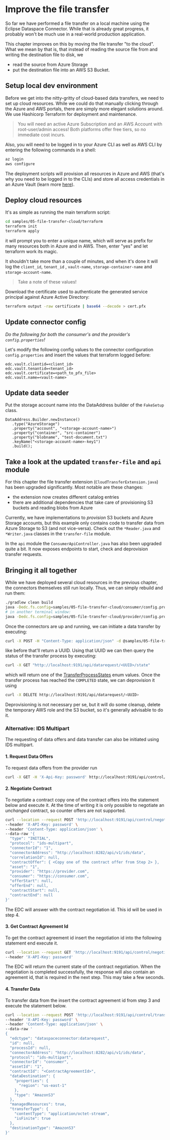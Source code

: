 # Improve the file transfer

So far we have performed a file transfer on a local machine using the Eclipse Dataspace Connector. While that is already
great progress, it probably won't be much use in a real-world production application.

This chapter improves on this by moving the file transfer "to the cloud". What we mean by that is, that instead of
reading the source file from and writing the destination file to disk, we

- read the source from Azure Storage
- put the destination file into an AWS S3 Bucket.

## Setup local dev environment

Before we get into the nitty-gritty of cloud-based data transfers, we need to set up cloud resources. While we could do
that manually clicking through the Azure and AWS portals, there are simply more elegant solutions around. We use
Hashicorp Terraform for deployment and maintenance.

> You will need an active Azure Subscription and an AWS Account with root-user/admin access! Both platforms offer free tiers, so no immediate cost incurs.

Also, you will need to be logged in to your Azure CLI as well as AWS CLI by entering the following commands in a shell:

```bash
az login
aws configure
```

The deployment scripts will provision all resources in Azure and AWS (that's why you need to be logged in to the CLIs)
and store all access credentials in an Azure Vault (learn
more [here](https://azure.microsoft.com/de-de/services/key-vault/#product-overview)).

## Deploy cloud resources

It's as simple as running the main terraform script:

```bash
cd samples/05-file-transfer-cloud/terraform 
terraform init
terraform apply
```

it will prompt you to enter a unique name, which will serve as prefix for many resources both in Azure and in AWS. Then,
enter "yes" and let terraform work its magic.

It shouldn't take more than a couple of minutes, and when it's done it will log the `client_id`, `tenant_id`
, `vault-name`, `storage-container-name` and `storage-account-name`.
> Take a note of these values!

Download the certificate used to authenticate the generated service principal against Azure Active Directory:

```bash
terraform output -raw certificate | base64 --decode > cert.pfx
```

## Update connector config

_Do the following for both the consumer's and the provider's `config.properties`!_

Let's modify the following config values to the connector configuration `config.properties` and insert the values that
terraform logged before:

```properties
edc.vault.clientid=<client_id>
edc.vault.tenantid=<tenant_id>
edc.vault.certificate=<path_to_pfx_file>
edc.vault.name=<vault-name>
```

## Update data seeder

Put the storage account name into the DataAddress builder of the `FakeSetup` class.

```
DataAddress.Builder.newInstance()
   .type("AzureStorage")
   .property("account", "<storage-account-name>")
   .property("container", "src-container")
   .property("blobname", "test-document.txt")
   .keyName("<storage-account-name>-key1")
   .build();
```

## Take a look at the updated `transfer-file` and `api` module

For this chapter the file transfer extension (`CloudTransferExtension.java`) has been upgraded significantly. Most
notable are these changes:

- the extension now creates different catalog entries
- there are additional dependencies that take care of provisioning S3 buckets and reading blobs from Azure

Currently, we have implementations to _provision_ S3 buckets and Azure Storage accounts, but this example only contains
code to transfer data from Azure Storage to S3 (and not vice-versa). Check out the `*Reader.java` and `*Writer.java`
classes in the `transfer-file` module.

In the `api` module the `ConsumerApiController.java` has also been upgraded quite a bit. It now exposes endpoints to
start, check and deprovision transfer requests.

## Bringing it all together

While we have deployed several cloud resources in the previous chapter, the connectors themselves still run locally.
Thus, we can simply rebuild and run them:

```bash
./gradlew clean build
java -Dedc.fs.config=samples/05-file-transfer-cloud/consumer/config.properties -jar samples/05-file-transfer-cloud/consumer/build/libs/consumer.jar
# in another terminal window:
java -Dedc.fs.config=samples/05-file-transfer-cloud/provider/config.properties -jar samples/05-file-transfer-cloud/provider/build/libs/provider.jar
```

Once the connectors are up and running, we can initiate a data transfer by executing:

```bash
curl -X POST -H "Content-Type: application/json" -d @samples/05-file-transfer-cloud/datarequest.json "http://localhost:9191/api/datarequest"
```

like before that'll return a UUID. Using that UUID we can then query the status of the transfer process by executing:

```bash
curl -X GET "http://localhost:9191/api/datarequest/<UUID>/state"
```

which will return one of
the [TransferProcessStates](spi/src/main/java/org/eclipse/dataspaceconnector/spi/types/domain/transfer/TransferProcessStates.java)
enum values. Once the transfer process has reached the `COMPLETED` state, we can deprovision it using

```bash
curl -X DELETE http://localhost:9191/api/datarequest/<UUID>
```

Deprovisioning is not necessary per se, but it will do some cleanup, delete the temporary AWS role and the S3 bucket, so
it's generally advisable to do it.

### Alternative: IDS Multipart

The requesting of data offers and data transfer can also be initiated using IDS multipart.

#### 1. Request Data Offers

To request data offers from the provider run

```bash
curl -X GET -H 'X-Api-Key: password' http://localhost:9191/api/control/catalog?provider=http://localhost:8282/api/v1/ids/data
```

#### 2. Negotiate Contract

To negotiate a contract copy one of the contract offers into the statement below and execute it. At the time of writing
it is only possible to negotiate an _unchanged_ contract, so counter offers are not supported.

```bash
curl --location --request POST 'http://localhost:9191/api/control/negotiation' \
--header 'X-API-Key: password' \
--header 'Content-Type: application/json' \
--data-raw '{
  "type": "INITIAL",
  "protocol": "ids-multipart",
  "connectorId": "1",
  "connectorAddress": "http://localhost:8282/api/v1/ids/data",
  "correlationId": null,
  "contractOffer": { <Copy one of the contract offer from Step 2> },
  "asset": "1",
  "provider": "https://provider.com",
  "consumer": "https://consumer.com",
  "offerStart": null,
  "offerEnd": null,
  "contractStart": null,
  "contractEnd": null
}'
```

The EDC will answer with the contract negotiation id. This id will be used in step 4.

#### 3. Get Contract Agreement Id

To get the contract agreement id insert the negotiation id into the following statement end execute it.

```bash
curl --location --request GET 'http://localhost:9191/api/control/negotiation/<NegotiationId>/state' \
--header 'X-API-Key: password'
```

The EDC will return the current state of the contract negotiation. When the negotiation is completed successfully,
the response will also contain an agreement id, that is required in the next step. This may take a few seconds.

#### 4. Transfer Data

To transfer data from the insert the contract agreement id from step 3 and execute the statement below.

```bash
curl --location --request POST 'http://localhost:9191/api/control/transfer' \
--header 'X-API-Key: password' \
--header 'Content-Type: application/json' \
--data-raw '
{
  "edctype": "dataspaceconnector:datarequest",
  "id": null,
  "processId": null,
  "connectorAddress": "http://localhost:8282/api/v1/ids/data",
  "protocol": "ids-multipart",
  "connectorId": "consumer",
  "assetId": "1",
  "contractId": "<ContractAgreementId>",
  "dataDestination": {
    "properties": {
      "region": "us-east-1"
    },
    "type": "AmazonS3"
  },
  "managedResources": true,
  "transferType": {
    "contentType": "application/octet-stream",
    "isFinite": true
  },
  "destinationType": "AmazonS3"
}'
```
